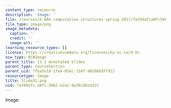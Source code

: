 ```yaml
---
content_type: resource
description: 'Image: '
file: /courses/6-004-computation-structures-spring-2017/faf09afca0fc5062e2a19e39c8ba3415_Slide31.png
file_type: image/png
image_metadata:
  caption: ''
  credit: ''
  image-alt: ''
learning_resource_types: []
license: https://creativecommons.org/licenses/by-nc-sa/4.0/
ocw_type: OCWImage
parent_title: 13.1 Annotated Slides
parent_type: CourseSection
parent_uid: 7fba5e1d-2fa4-056c-150f-90508b97f937
resourcetype: Image
title: Slide31.png
uid: faf09afc-a0fc-5062-e2a1-9e39c8ba3415
---
```

Image: 
